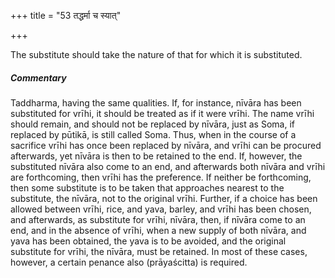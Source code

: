 +++
title = "53 तद्धर्मा च स्यात्"

+++

The substitute should take the nature of that for which it is substituted.

#####  Commentary

Taddharma, having the same qualities. If, for instance, nīvāra has been substituted for vrīhi, it should be treated as if it were vrīhi. The name vrīhi should remain, and should not be replaced by nīvāra, just as Soma, if replaced by pūtikā, is still called Soma. Thus, when in the course of a sacrifice vrīhi has once been replaced by nīvāra, and vrīhi can be procured afterwards, yet nīvāra is then to be retained to the end. If, however, the substituted nīvāra also come to an end, and afterwards both nīvāra and vrīhi are forthcoming, then vrīhi has the preference. If neither be forthcoming, then some substitute is to be taken that approaches nearest to the substitute, the nīvāra, not to the original vrīhi. Further, if a choice has been allowed between vrīhi, rice, and yava, barley, and vrīhi has been chosen, and afterwards, as substitute for vrīhi, nīvāra, then, if nīvāra come to an end, and in the absence of vrīhi, when a new supply of both nīvāra, and yava has been obtained, the yava is to be avoided, and the original substitute for vrīhi, the nīvāra, must be retained. In most of these cases, however, a certain penance also (prāyaścitta) is required.
